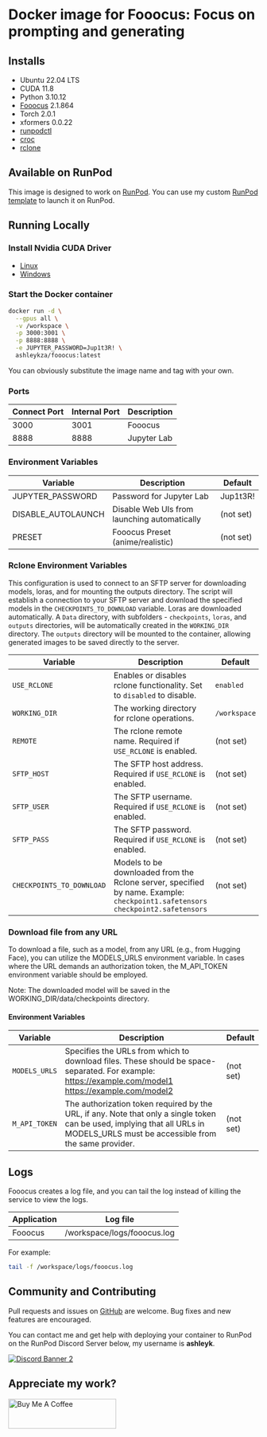 # Docker image for Fooocus: Focus on prompting and generating

## Installs

-   Ubuntu 22.04 LTS
-   CUDA 11.8
-   Python 3.10.12
-   [Fooocus](https://github.com/lllyasviel/Fooocus) 2.1.864
-   Torch 2.0.1
-   xformers 0.0.22
-   [runpodctl](https://github.com/runpod/runpodctl)
-   [croc](https://github.com/schollz/croc)
-   [rclone](https://rclone.org/)

## Available on RunPod

This image is designed to work on [RunPod](https://runpod.io?ref=2xxro4sy).
You can use my custom [RunPod template](https://runpod.io/gsc?template=ileyo7dtpj&ref=2xxro4sy)
to launch it on RunPod.

## Running Locally

### Install Nvidia CUDA Driver

-   [Linux](https://docs.nvidia.com/cuda/cuda-installation-guide-linux/index.html)
-   [Windows](https://docs.nvidia.com/cuda/cuda-installation-guide-microsoft-windows/index.html)

### Start the Docker container

```bash
docker run -d \
  --gpus all \
  -v /workspace \
  -p 3000:3001 \
  -p 8888:8888 \
  -e JUPYTER_PASSWORD=Jup1t3R! \
  ashleykza/fooocus:latest
```

You can obviously substitute the image name and tag with your own.

### Ports

| Connect Port | Internal Port | Description |
| ------------ | ------------- | ----------- |
| 3000         | 3001          | Fooocus     |
| 8888         | 8888          | Jupyter Lab |

### Environment Variables

| Variable           | Description                                  | Default   |
| ------------------ | -------------------------------------------- | --------- |
| JUPYTER_PASSWORD   | Password for Jupyter Lab                     | Jup1t3R!  |
| DISABLE_AUTOLAUNCH | Disable Web UIs from launching automatically | (not set) |
| PRESET             | Fooocus Preset (anime/realistic)             | (not set) |

### Rclone Environment Variables

This configuration is used to connect to an SFTP server for downloading models, loras, and for mounting the outputs directory. The script will establish a connection to your SFTP server and download the specified models in the `CHECKPOINTS_TO_DOWNLOAD` variable. Loras are downloaded automatically. A `Data` directory, with subfolders - `checkpoints`, `loras`, and `outputs` directories, will be automatically created in the `WORKING_DIR` directory. The `outputs` directory will be mounted to the container, allowing generated images to be saved directly to the server.

| Variable                  | Description                                                                                                                   | Default      |
| ------------------------- | ----------------------------------------------------------------------------------------------------------------------------- | ------------ |
| `USE_RCLONE`              | Enables or disables rclone functionality. Set to `disabled` to disable.                                                       | `enabled`    |
| `WORKING_DIR`             | The working directory for rclone operations.                                                                                  | `/workspace` |
| `REMOTE`                  | The rclone remote name. Required if `USE_RCLONE` is enabled.                                                                  | (not set)    |
| `SFTP_HOST`               | The SFTP host address. Required if `USE_RCLONE` is enabled.                                                                   | (not set)    |
| `SFTP_USER`               | The SFTP username. Required if `USE_RCLONE` is enabled.                                                                       | (not set)    |
| `SFTP_PASS`               | The SFTP password. Required if `USE_RCLONE` is enabled.                                                                       | (not set)    |
| `CHECKPOINTS_TO_DOWNLOAD` | Models to be downloaded from the Rclone server, specified by name. Example: `checkpoint1.safetensors checkpoint2.safetensors` | (not set)    |

### Download file from any URL

To download a file, such as a model, from any URL (e.g., from Hugging Face), you can utilize the MODELS_URLS environment variable. In cases where the URL demands an authorization token, the M_API_TOKEN environment variable should be employed.

Note: The downloaded model will be saved in the WORKING_DIR/data/checkpoints directory.

#### Environment Variables

| Variable      | Description                                                                                                                                                                      | Default   |
| ------------- | -------------------------------------------------------------------------------------------------------------------------------------------------------------------------------- | --------- |
| `MODELS_URLS` | Specifies the URLs from which to download files. These should be space-separated. For example: https://example.com/model1 https://example.com/model2                             | (not set) |
| `M_API_TOKEN` | The authorization token required by the URL, if any. Note that only a single token can be used, implying that all URLs in MODELS_URLS must be accessible from the same provider. | (not set) |

## Logs

Fooocus creates a log file, and you can tail the log instead of
killing the service to view the logs.

| Application | Log file                    |
| ----------- | --------------------------- |
| Fooocus     | /workspace/logs/fooocus.log |

For example:

```bash
tail -f /workspace/logs/fooocus.log
```

## Community and Contributing

Pull requests and issues on [GitHub](https://github.com/ashleykleynhans/fooocus-docker)
are welcome. Bug fixes and new features are encouraged.

You can contact me and get help with deploying your container
to RunPod on the RunPod Discord Server below,
my username is **ashleyk**.

<a target="_blank" href="https://discord.gg/pJ3P2DbUUq">![Discord Banner 2](https://discordapp.com/api/guilds/912829806415085598/widget.png?style=banner2)</a>

## Appreciate my work?

<a href="https://www.buymeacoffee.com/ashleyk" target="_blank"><img src="https://cdn.buymeacoffee.com/buttons/v2/default-yellow.png" alt="Buy Me A Coffee" style="height: 60px !important;width: 217px !important;" ></a>
